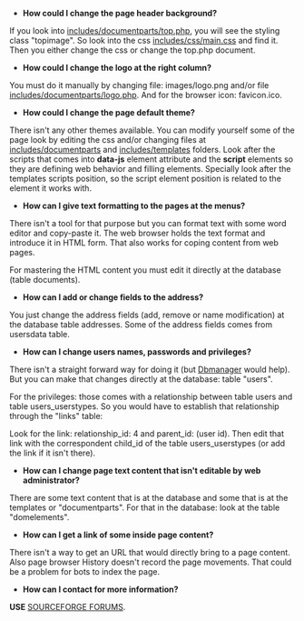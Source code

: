 - **How could I change the page header background?**

If you look into [includes/documentparts/top.php](https://github.com/petazeta/youronlineshop/blob/master/includes/documentparts/top.php), you will see the styling class "topimage". So look into the css [includes/css/main.css](https://github.com/petazeta/youronlineshop/blob/master/includes/css/main.css) and find it. Then you either change the css or change the top.php document.

- **How could I change the logo at the right column?**

You must do it manually by changing file: images/logo.png and/or file [includes/documentparts/logo.php](https://github.com/petazeta/youronlineshop/blob/master/includes/documentparts/logo.php). And for the browser icon: favicon.ico.

- **How could I change the page default theme?**

There isn't any other themes available. You can modify yourself some of the page look by editing the css and/or changing files at [includes/documentparts](https://github.com/petazeta/youronlineshop/blob/master/includes/documentparts/) and [includes/templates](https://github.com/petazeta/youronlineshop/blob/master/includes/templates/) folders. Look after the scripts that comes into **data-js** element attribute and the **script** elements so they are defining web behavior and filling elements. Specially look after the templates scripts position, so the script element position is related to the element it works with.

- **How can I give text formatting to the pages at the menus?**

There isn't a tool for that purpose but you can format text with some word editor and copy-paste it. The web browser holds the text format and introduce it in HTML form. That also works for coping content from web pages.

For mastering the HTML content you must edit it directly at the database (table documents).

- **How can I add or change fields to the address?**

You just change the address fields (add, remove or name modification) at the database table addresses. Some of the address fields comes from usersdata table.

- **How can I change users names, passwords and privileges?**

There isn't a straight forward way for doing it (but [Dbmanager](http://youronlineshop.sourceforge.net/dbmanager/) would help). But you can make that changes directly at the database: table "users".

For the privileges: those comes with a relationship between table users and table users_userstypes. So you would have to establish that relationship through the "links" table: 

Look for the link: relationship_id: 4 and parent_id: (user id). Then edit that link with the correspondent child_id of the table users_userstypes (or add the link if it isn't there).

- **How can I change page text content that isn't editable by web administrator?**

There are some text content that is at the database and some that is at the templates or "documentparts". For that in the database: look at the table "domelements".

- **How can I get a link of some inside page content?**

There isn't a way to get an URL that would directly bring to a page content. Also page browser History doesn't record the page movements. That could be a problem for bots to index the page.

- **How can I contact for more information?**

**USE** [SOURCEFORGE FORUMS](https://sourceforge.net/p/youronlineshop/discussion/?source=navbar).
